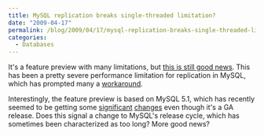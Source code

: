 ```yaml
---
title: MySQL replication breaks single-threaded limitation?
date: "2009-04-17"
permalink: /blog/2009/04/17/mysql-replication-breaks-single-threaded-limitation/
categories:
  - Databases
---
```

It's a feature preview with many limitations, but [this is still good news][1]. This has been a pretty severe performance limitation for replication in MySQL, which has prompted many a [workaround][2].

Interestingly, the feature preview is based on MySQL 5.1, which has recently seemed to be getting some [significant][3] [changes][4] even though it's a GA release. Does this signal a change to MySQL's release cycle, which has sometimes been characterized as too long? More good news?

 [1]: http://larsthalmann.blogspot.com/2009/04/feature-preview-multi-threaded-slave.html
 [2]: http://www.maatkit.org/doc/mk-slave-prefetch.html
 [3]: http://www.mysqlperformanceblog.com/2009/04/06/mysql-and-ibm/
 [4]: http://s.petrunia.net/blog/?p=52
